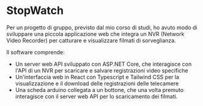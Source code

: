 # StopWatch
Per un progetto di gruppo, previsto dal mio corso di studi, ho avuto modo di sviluppare una piccola applicazione web che integra un NVR (Network Video Recorder) per catturare e visualizzare filmati di sorveglianza.

Il software comprende:
- Un server web API sviluppato con ASP.NET Core, che interagisce con l'API di un NVR per scaricare e salvare registrazioni video specifiche
- Un'interfaccia web in React con Typescript e Tailwind CSS per la visualizzazione e il download delle registrazioni delle telecamere
- Una scheda arduino collegata a un bottone, che una volta premuto interagisce con il server web API per lo scaricamento dei filmati.
